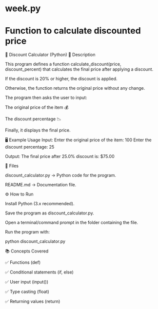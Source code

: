 # week.py
# Function to calculate discounted price
🛒 Discount Calculator (Python)
📌 Description

This program defines a function calculate_discount(price, discount_percent) that calculates the final price after applying a discount.

If the discount is 20% or higher, the discount is applied.

Otherwise, the function returns the original price without any change.

The program then asks the user to input:

The original price of the item 💰

The discount percentage 📉

Finally, it displays the final price.

🖥️ Example Usage
Input:
Enter the original price of the item: 100
Enter the discount percentage: 25

Output:
The final price after 25.0% discount is: $75.00

📂 Files

discount_calculator.py → Python code for the program.

README.md → Documentation file.

⚙️ How to Run

Install Python (3.x recommended).

Save the program as discount_calculator.py.

Open a terminal/command prompt in the folder containing the file.

Run the program with:

python discount_calculator.py

📚 Concepts Covered

✅ Functions (def)

✅ Conditional statements (if, else)

✅ User input (input())

✅ Type casting (float)

✅ Returning values (return)
